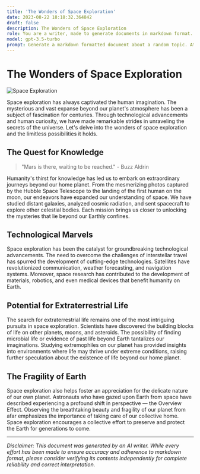 ```yaml
---
title: 'The Wonders of Space Exploration'
date: 2023-08-22 18:18:32.364842
draft: false
description: The Wonders of Space Exploration
role: You are a writer, made to generate documents in markdown format. It is very important that all of the documents you generate are in valid markdown format.
model: gpt-3.5-turbo
prompt: Generate a markdown formatted document about a random topic. At the bottom, include a disclaimer explaining that the document was generated by you. The first line of the document should be the title. Make sure that the entire document is in proper markdown format, using a mix of various tags to make the document visually appealing.
---
```


# The Wonders of Space Exploration

![Space Exploration](https://images.unsplash.com/photo-1576161781654-3c62eeaafe5b)

Space exploration has always captivated the human imagination. The mysterious and vast expanse beyond our planet's atmosphere has been a subject of fascination for centuries. Through technological advancements and human curiosity, we have made remarkable strides in unraveling the secrets of the universe. Let's delve into the wonders of space exploration and the limitless possibilities it holds.

## The Quest for Knowledge

> "Mars is there, waiting to be reached." - Buzz Aldrin

Humanity's thirst for knowledge has led us to embark on extraordinary journeys beyond our home planet. From the mesmerizing photos captured by the Hubble Space Telescope to the landing of the first human on the moon, our endeavors have expanded our understanding of space. We have studied distant galaxies, analyzed cosmic radiation, and sent spacecraft to explore other celestial bodies. Each mission brings us closer to unlocking the mysteries that lie beyond our Earthly confines.

## Technological Marvels

Space exploration has been the catalyst for groundbreaking technological advancements. The need to overcome the challenges of interstellar travel has spurred the development of cutting-edge technologies. Satellites have revolutionized communication, weather forecasting, and navigation systems. Moreover, space research has contributed to the development of materials, robotics, and even medical devices that benefit humanity on Earth.

## Potential for Extraterrestrial Life

The search for extraterrestrial life remains one of the most intriguing pursuits in space exploration. Scientists have discovered the building blocks of life on other planets, moons, and asteroids. The possibility of finding microbial life or evidence of past life beyond Earth tantalizes our imaginations. Studying extremophiles on our planet has provided insights into environments where life may thrive under extreme conditions, raising further speculation about the existence of life beyond our home planet.

## The Fragility of Earth

Space exploration also helps foster an appreciation for the delicate nature of our own planet. Astronauts who have gazed upon Earth from space have described experiencing a profound shift in perspective — the Overview Effect. Observing the breathtaking beauty and fragility of our planet from afar emphasizes the importance of taking care of our collective home. Space exploration encourages a collective effort to preserve and protect the Earth for generations to come.

---

*Disclaimer: This document was generated by an AI writer. While every effort has been made to ensure accuracy and adherence to markdown format, please consider verifying its contents independently for complete reliability and correct interpretation.*